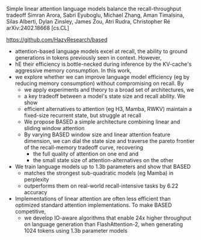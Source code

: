 Simple linear attention language models balance the recall-throughput tradeoff
Simran Arora, Sabri Eyuboglu, Michael Zhang, Aman Timalsina, Silas Alberti, Dylan Zinsley, James Zou, Atri Rudra, Christopher Ré
arXiv:2402.18668 [cs.CL]

https://github.com/HazyResearch/based

* attention-based language models excel at recall, the ability to ground
  generations in tokens previously seen in context. However,
* hE their efficiency is bottle-necked during inference by the KV-cache's
  aggressive memory consumption. In this work,
* we explore whether we can improve language model efficiency (eg by reducing
  memory consumption) without compromising on recall. By
  * we apply experiments and theory to a broad set of architectures, we
  * a key tradeoff between a model's state size and recall ability. We show
  * efficient alternatives to attention (eg H3, Mamba, RWKV) maintain a
    fixed-size recurrent state, but struggle at recall
  * We propose BASED a simple architecture combining linear and sliding window
    attention
  * By varying BASED window size and linear attention feature dimension, we
    can dial the state size and traverse the pareto frontier of the
    recall-memory tradeoff curve, recovering
    * the full quality of attention on one end and
    * the small state size of attention-alternatives on the other
* We train language models up to 1.3b parameters and show that BASED
  * matches the strongest sub-quadratic models (eg Mamba) in perplexity
  * outperforms them on real-world recall-intensive tasks by 6.22 accuracy
* Implementations of linear attention are often less efficient than optimized
  standard attention implementations. To make BASED competitive,
  * we develop IO-aware algorithms that enable 24x higher throughput on
    language generation than FlashAttention-2, when generating 1024 tokens
    using 1.3b parameter models
